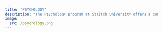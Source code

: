 ```yaml
---
title: 'PSYCHOLOGY'
description: "The Psychology program at Stritch University offers a comprehensive and dynamic curriculum designed to provide students with a deep understanding of human behavior, mental processes, and psychological principles. Our program is dedicated to fostering intellectual curiosity, critical thinking, and a passion for helping others, preparing students for a wide range of careers and advanced studies in psychology and related fields."
image:
  src: /psychology.png
---
```

